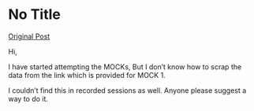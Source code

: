 # No Title

[Original Post](https://discourse.onlinedegree.iitm.ac.in/t/168449/79)

<p>Hi,</p>
<p>I have started attempting the MOCKs, But I don’t know how to scrap the data from the link which is provided for MOCK 1.</p>
<p>I couldn’t find this in recorded sessions as well. Anyone please suggest a way to do it.</p>